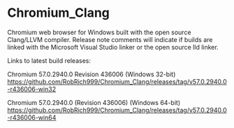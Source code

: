 # Chromium_Clang

Chromium web browser for Windows built with the open source Clang/LLVM compiler. Release note comments will indicate if builds are linked with the Microsoft Visual Studio linker or the open source lld linker.

Links to latest build releases:

Chromium 57.0.2940.0 Revision 436006 (Windows 32-bit)
  https://github.com/RobRich999/Chromium_Clang/releases/tag/v57.0.2940.0-r436006-win32

Chromium 57.0.2940.0 (Revision 436006) (Windows 64-bit)
  https://github.com/RobRich999/Chromium_Clang/releases/tag/v57.0.2940.0-r436006-win64
